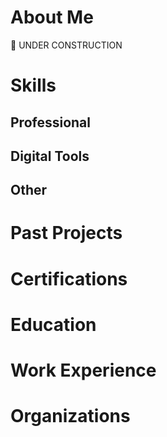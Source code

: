 # About Me
🚧 UNDER CONSTRUCTION

# Skills

## Professional

## Digital Tools 

## Other

# Past Projects

# Certifications

# Education

# Work Experience 

# Organizations 

